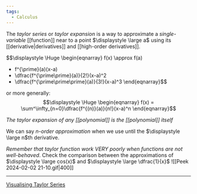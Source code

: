 ```yaml
---
tags:
  - Calculus
---
```

The *taylor series* or *taylor expansion* is a way to approximate a *single-variable* [[function]] near to a point $\displaystyle \large a$ using its [[derivative|derivatives]] and [[high-order derivatives]].

$$\displaystyle \Huge \begin{eqnarray} 
f(x) \approx f(a) 
+ f^{\prime}(a)(x-a) 
+ \dfrac{f^{\prime\prime}(a)}{2!}(x-a)^2
+ \dfrac{f^{\prime\prime\prime}(a)}{3!}(x-a)^3
\end{eqnarray}$$

or more generally:
$$\displaystyle \Huge \begin{eqnarray} 
f(x) = \sum^\infty_{n=0}\dfrac{f^{(n)}(a)}{n!}(x-a)^n
\end{eqnarray}$$

*The taylor expansion of any [[polynomial]] is the [[polynomial]] itself*

We can say *n-order approximation* when we use until the $\displaystyle \large n$th derivative.

*Remember that taylor function work VERY poorly when functions are not well-behaved*. Check the comparison between the approximations of $\displaystyle \large cos(x)$ and $\displaystyle \large \dfrac{1}{x}$
![[Peek 2024-02-02 21-10.gif|400]]

---
[Visualising Taylor Series](https://www.coursera.org/learn/multivariate-calculus-machine-learning/ungradedWidget/SgnFT/visualising-taylor-series)
  